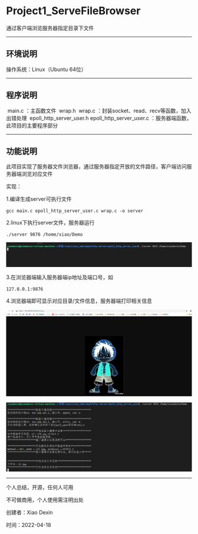 # Project1_ServeFileBrowser
通过客户端浏览服务器指定目录下文件

*****************************************************************************************************************************************************************************************************************

## 环境说明

操作系统：Linux（Ubuntu 64位）

******************************************************
## 程序说明

​    main.c  ：主函数文件
​    wrap.h
​    wrap.c ：封装socket、read、recv等函数，加入出错处理
​    epoll_http_server_user.h
​    epoll_http_server_user.c  ：服务器端函数，此项目的主要程序部分

******************************************************
## 功能说明

此项目实现了服务器文件浏览器，通过服务器指定开放的文件路径，客户端访问服务器端浏览对应文件

实现：

1.编译生成server可执行文件

```shell
gcc main.c epoll_http_server_user.c wrap.c -o server
```

2.linux下执行server文件，服务器运行

```shell
./server 9876 /home/xiao/Demo
```

![image-20220419114112644](.\image-20220419114112644.png)

3.在浏览器端输入服务器端ip地址及端口号，如

```
127.0.0.1:9876
```

4.浏览器端即可显示对应目录/文件信息，服务器端打印相关信息

![image-20220419114139982](.\image-20220419114139982.png)

![image-20220419114203820](.\image-20220419114203820.png)

*************************************************************************************************************************************************************************************************************************

个人总结，开源，任何人可用

不可做商用，个人使用需注明出处

创建者：Xiao Dexin

时间：2022-04-18
